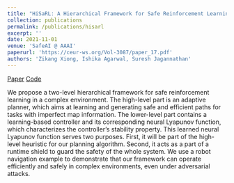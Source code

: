 ```yaml
---
title: "HiSaRL: A Hierarchical Framework for Safe Reinforcement Learning"
collection: publications
permalink: /publications/hisarl
excerpt: ''
date: 2021-11-01
venue: 'SafeAI @ AAAI'
paperurl: 'https://ceur-ws.org/Vol-3087/paper_17.pdf'
authors: 'Zikang Xiong, Ishika Agarwal, Suresh Jagannathan'
---
```


[Paper](https://ceur-ws.org/Vol-3087/paper_17.pdf)
[Code](https://github.com/agarwalishika/two-d-nav-gym)

We propose a two-level hierarchical framework for safe reinforcement learning in a complex environment. The high-level part is an adaptive planner, which aims at learning and generating safe and efficient paths for tasks with imperfect map information. The lower-level part contains a learning-based controller and its corresponding neural Lyapunov function, which characterizes the controller’s stability property. This learned neural Lyapunov function serves two purposes. First, it will be part of the high-level heuristic for our planning algorithm. Second, it acts as a part of a runtime shield to guard the safety of the whole system. We use a robot navigation example to demonstrate that our framework can operate efficiently and safely in complex environments, even under adversarial attacks.